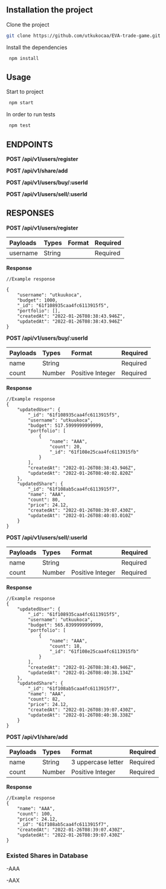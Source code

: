## Installation the project

Clone the project

```bash
git clone https://github.com/utkukocaa/EVA-trade-game.git
```

Install the dependencies

```bash
 npm install
```

## Usage

Start to project

```bash
 npm start
```

In order to run tests

```bash
 npm test
```

## ENDPOINTS

**POST /api/v1/users/register**

**POST /api/v1/share/add**

**POST /api/v1/users/buy/:userId**

**POST /api/v1/users/sell/:userId**

## RESPONSES

**POST /api/v1/users/register**

| Payloads | Types  | Format | Required |
| :------- | :----- | :----- | :------- |
| username | String |        | Required |

**Response**

```
//Example response

{
    "username": "utkuukoca",
    "budget": 1000,
    "_id": "61f108935caa4fc6113915f5",
    "portfolio": [],
    "createdAt": "2022-01-26T08:38:43.946Z",
    "updatedAt": "2022-01-26T08:38:43.946Z"
}

```

**POST /api/v1/users/buy/:userId**

| Payloads | Types  | Format           | Required |
| :------- | :----- | :--------------- | :------- |
| name     | String |                  | Required |
| count    | Number | Positive Integer | Required |

**Response**

```
//Example response
{
    "updatedUser": {
        "_id": "61f108935caa4fc6113915f5",
        "username": "utkuukoca",
        "budget": 517.5999999999999,
        "portfolio": [
            {
                "name": "AAA",
                "count": 20,
                "_id": "61f108e25caa4fc6113915fb"
            }
        ],
        "createdAt": "2022-01-26T08:38:43.946Z",
        "updatedAt": "2022-01-26T08:40:02.820Z"
    },
    "updatedShare": {
        "_id": "61f108ab5caa4fc6113915f7",
        "name": "AAA",
        "count": 80,
        "price": 24.12,
        "createdAt": "2022-01-26T08:39:07.430Z",
        "updatedAt": "2022-01-26T08:40:03.010Z"
    }
}

```

**POST /api/v1/users/sell/:userId**

| Payloads | Types  | Format           | Required |
| :------- | :----- | :--------------- | :------- |
| name     | String |                  | Required |
| count    | Number | Positive Integer | Required |

**Response**

```
//Example response
{
    "updatedUser": {
        "_id": "61f108935caa4fc6113915f5",
        "username": "utkuukoca",
        "budget": 565.8399999999999,
        "portfolio": [
            {
                "name": "AAA",
                "count": 18,
                "_id": "61f108e25caa4fc6113915fb"
            }
        ],
        "createdAt": "2022-01-26T08:38:43.946Z",
        "updatedAt": "2022-01-26T08:40:38.134Z"
    },
    "updatedShare": {
        "_id": "61f108ab5caa4fc6113915f7",
        "name": "AAA",
        "count": 82,
        "price": 24.12,
        "createdAt": "2022-01-26T08:39:07.430Z",
        "updatedAt": "2022-01-26T08:40:38.338Z"
    }
}

```

**POST /api/v1/share/add**

| Payloads | Types  | Format             | Required |
| :------- | :----- | :----------------- | :------- |
| name     | String | 3 uppercase letter | Required |
| count    | Number | Positive Integer   | Required |

**Response**

```
//Example response
{
    "name": "AAA",
    "count": 100,
    "price": 24.12,
    "_id": "61f108ab5caa4fc6113915f7",
    "createdAt": "2022-01-26T08:39:07.430Z",
    "updatedAt": "2022-01-26T08:39:07.430Z"
}

```

### Existed Shares in Database

-AAA

-AAX

<div class="postman-run-button"
data-postman-action="collection/fork"
data-postman-var-1="8797498-b0fcbd3d-51bb-4a53-83ef-c6381e010c88"
data-postman-collection-url="entityId=8797498-b0fcbd3d-51bb-4a53-83ef-c6381e010c88&entityType=collection&workspaceId=984524ce-7cde-4a85-9b24-5b6dcdd1cf93"></div>
<script type="text/javascript">
  (function (p,o,s,t,m,a,n) {
    !p[s] && (p[s] = function () { (p[t] || (p[t] = [])).push(arguments); });
    !o.getElementById(s+t) && o.getElementsByTagName("head")[0].appendChild((
      (n = o.createElement("script")),
      (n.id = s+t), (n.async = 1), (n.src = m), n
    ));
  }(window, document, "_pm", "PostmanRunObject", "https://run.pstmn.io/button.js"));
</script>
